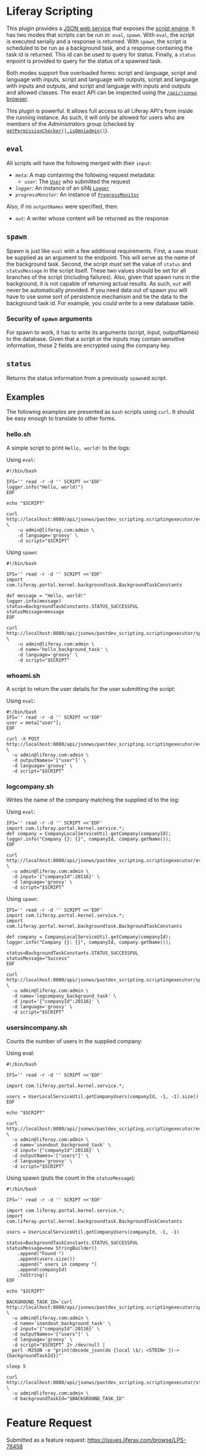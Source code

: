 # Liferay Scripting
This plugin provides a
[JSON web service](https://dev.liferay.com/develop/tutorials/-/knowledge_base/7-0/invoking-json-web-services)
that exposes the [script engine](https://dev.liferay.com/discover/portal/-/knowledge_base/7-0/using-liferays-script-engine).
It has two modes that scripts can be run in: `eval`, `spawn`.  With `eval`,
the script is executed serially and a response is returned.  With `spawn`,
the script is scheduled to be run as a background task, and a response
containing the task id is returned.  This id can be used to query for status.
Finally, a `status` enpoint is provided to query for the status of a
spawned task.

Both modes support five overloaded forms: script and language, script and 
language with inputs, script and language with outputs, script and language
with inputs and outputs, and script and language with inputs and outputs and
allowed classes.  The exact API can be inspected using the 
[`/api/jsonws` browser](http://localhost:8080/api/jsonws?contextName=pastdev_scripting).

This plugin is powerful.  It allows full access to all Liferay API's from
inside the running instance.  As such, it will only be allowed for users
who are members of the _Administrators_ group (checked by
[`getPermissionChecker().isOmniadmin()`](https://docs.liferay.com/portal/7.0/javadocs/portal-kernel/com/liferay/portal/kernel/security/permission/PermissionChecker.html#isOmniadmin--)).

## `eval`
All scripts will have the following merged with their `input`:

* *`meta`:* A map containing the following request metadata:
  * *`user`:* The [`User`](https://docs.liferay.com/portal/7.0/javadocs/portal-kernel/com/liferay/portal/kernel/model/User.html) who submitted the request
* *`logger`:* An instance of an slf4j [`Logger`](https://www.slf4j.org/apidocs/index.html)
* *`progressMonitor`:* An instance of [`ProgressMonitor`](https://github.com/pastdev/com-pastdev-liferay-scripting/blob/master/com.pastdev.liferay.scripting-service/src/main/java/com/pastdev/liferay/scripting/service/impl/ProgressMonitor.java)

Also, if no `outputNames` were specified, then:

* *`out`:* A writer whose content will be returned as the response

## `spawn`
Spawn is just like `eval` with a few additional requirements.  First, a 
`name` must be supplied as an argument to the endpoint.  This will serve
as the name of the background task.  Second, the script _must_ set the
value of `status` and `statusMessage` in the script itself.  These 
two values should be set for all branches of the script (including
failures).  Also, given that spawn runs in the background, it is not
capable of returning actual results.  As such, `out` will never be 
automatically provided.  If you need data out of spawn you
will have to use some sort of persistence mechanism and tie the data
to the background task id.  For example, you could write to a new
database table.

### Security of `spawn` arguments
For spawn to work, it has to write its arguments (script, input,
outputNames) to the database.  Given that a script or the inputs may
contain sensitive information, these 2 fields are encrypted using the
company key.

## `status`
Returns the status information from a previously `spawn`ed script.

## Examples
The following examples are presented as `bash` scripts using `curl`.  It 
should be easy enough to translate to other forms.

### hello.sh
A simple script to print `Hello, world!` to the logs:

Using `eval`:
```
#!/bin/bash

IFS='' read -r -d '' SCRIPT <<'EOF'
logger.info("Hello, world!")
EOF

echo "$SCRIPT"

curl http://localhost:8080/api/jsonws/pastdev_scripting.scriptingexecutor/eval \
    -u admin@liferay.com:admin \
    -d language='groovy' \
    -d script="$SCRIPT"
```

Using `spawn`:
```
#!/bin/bash

IFS='' read -r -d '' SCRIPT <<'EOF'
import com.liferay.portal.kernel.backgroundtask.BackgroundTaskConstants

def message = "Hello, world!"
logger.info(message)
status=BackgroundTaskConstants.STATUS_SUCCESSFUL
statusMessage=message
EOF

curl http://localhost:8080/api/jsonws/pastdev_scripting.scriptingexecutor/spawn \
    -u admin@liferay.com:admin \
    -d name='hello_background_task' \
    -d language='groovy' \
    -d script="$SCRIPT"
```

### whoami.sh
A script to return the user details for the user submitting the script:

Using `eval`:
```
#!/bin/bash
IFS='' read -r -d '' SCRIPT <<'EOF'
user = meta["user"];
EOF

curl -X POST http://localhost:8080/api/jsonws/pastdev_scripting.scriptingexecutor/eval \
  -u admin@liferay.com:admin \
  -d outputNames='["user"]' \
  -d language='groovy' \
  -d script="$SCRIPT"
```

### logcompany.sh
Writes the name of the company matching the supplied id to the log:

Using `eval`:
```
IFS='' read -r -d '' SCRIPT <<'EOF'
import com.liferay.portal.kernel.service.*;
def company = CompanyLocalServiceUtil.getCompany(companyId);
logger.info("Company {}: {}", companyId, company.getName());
EOF

curl http://localhost:8080/api/jsonws/pastdev_scripting.scriptingexecutor/eval \
  -u admin@liferay.com:admin \
  -d input='{"companyId":20116}' \
  -d language='groovy' \
  -d script="$SCRIPT"
```

Using `spawn`:
```
IFS='' read -r -d '' SCRIPT <<'EOF'
import com.liferay.portal.kernel.service.*;
import com.liferay.portal.kernel.backgroundtask.BackgroundTaskConstants

def company = CompanyLocalServiceUtil.getCompany(companyId);
logger.info("Company {}: {}", companyId, company.getName());

status=BackgroundTaskConstants.STATUS_SUCCESSFUL
statusMessage="Success"
EOF

curl http://localhost:8080/api/jsonws/pastdev_scripting.scriptingexecutor/spawn \
  -u admin@liferay.com:admin \
  -d name='logcompany_background_task' \
  -d input='{"companyId":20116}' \
  -d language='groovy' \
  -d script="$SCRIPT"
```

### usersincompany.sh
Counts the number of users in the supplied company:

Using eval:
```
#!/bin/bash

IFS='' read -r -d '' SCRIPT <<'EOF'

import com.liferay.portal.kernel.service.*;

users = UserLocalServiceUtil.getCompanyUsers(companyId, -1, -1).size()
EOF

echo "$SCRIPT"

curl http://localhost:8080/api/jsonws/pastdev_scripting.scriptingexecutor/eval \
  -u admin@liferay.com:admin \
  -d name='inandout_background_task' \
  -d input='{"companyId":20116}' \
  -d outputNames='["users"]' \
  -d language='groovy' \
  -d script="$SCRIPT"
```

Using spawn (puts the count in the `statusMessage`):
```
#!/bin/bash

IFS='' read -r -d '' SCRIPT <<'EOF'

import com.liferay.portal.kernel.service.*;
import com.liferay.portal.kernel.backgroundtask.BackgroundTaskConstants

users = UserLocalServiceUtil.getCompanyUsers(companyId, -1, -1)

status=BackgroundTaskConstants.STATUS_SUCCESSFUL
statusMessage=new StringBuilder()
    .append("Found ")
    .append(users.size())
    .append(" users in company ")
    .append(companyId)
    .toString()
EOF

echo "$SCRIPT"

BACKGROUND_TASK_ID=`curl http://localhost:8080/api/jsonws/pastdev_scripting.scriptingexecutor/spawn \
  -u admin@liferay.com:admin \
  -d name='inandout_background_task' \
  -d input='{"companyId":20116}' \
  -d outputNames='["users"]' \
  -d language='groovy' \
  -d script="$SCRIPT" 2> /dev/null |
  perl -MJSON -e "print(decode_json(do {local \$/; <STDIN> })->{backgroundTaskId})"`

sleep 5

curl http://localhost:8080/api/jsonws/pastdev_scripting.scriptingexecutor/status \
  -u admin@liferay.com:admin \
  -d backgroundTaskId="$BACKGROUND_TASK_ID"
```

# Feature Request
Submitted as a feature request: https://issues.liferay.com/browse/LPS-78458
